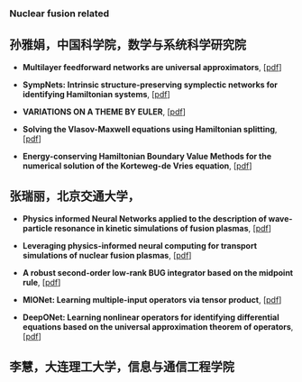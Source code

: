 ### Nuclear fusion related

## 孙雅娟，中国科学院，数学与系统科学研究院
* **Multilayer feedforward networks are universal approximators**,
[[pdf](https://www.cs.cmu.edu/~bhiksha/courses/deeplearning/Fall.2016/notes/Sonia_Hornik.pdf)]

* **SympNets: Intrinsic structure-preserving symplectic networks for identifying Hamiltonian systems**,
[[pdf](https://arxiv.org/abs/2001.03750)]

* **VARIATIONS ON A THEME BY EULER**,
[[pdf](https://www.global-sci.org/v1/jcm/volumes/v16n2/pdf/162-97.pdf?code=%2Fv5P9Qsf1vISjYuHbkSZpg%3D%3D)]

* **Solving the Vlasov-Maxwell equations using Hamiltonian splitting**,
[[pdf]( http://ir.amss.ac.cn/handle/2S8OKBNM/34743)]

* **Energy-conserving Hamiltonian Boundary Value Methods for the numerical solution of the Korteweg-de Vries equation**,
[[pdf]( http://ir.amss.ac.cn/handle/2S8OKBNM/34743)]

## 张瑞丽，北京交通大学，
* **Physics informed Neural Networks applied to the description of wave-particle resonance in kinetic simulations of fusion plasmas**,
[[pdf](https://arxiv.org/abs/2308.12312)]

* **Leveraging physics-informed neural computing for transport simulations of nuclear fusion plasmas**,
[[pdf](https://www.sciencedirect.com/science/article/pii/S1738573324003644)]

* **A robust second-order low-rank BUG integrator based on the midpoint rule**,
[[pdf](https://link.springer.com/article/10.1007/s10543-024-01032-x)]



* **MIONet: Learning multiple-input operators via tensor product**,
[[pdf](https://arxiv.org/abs/2202.06137)]

* **DeepONet: Learning nonlinear operators for identifying differential equations based on the universal approximation theorem of operators**,
[[pdf](https://arxiv.org/abs/1910.03193)]



## 李慧，大连理工大学，信息与通信工程学院

